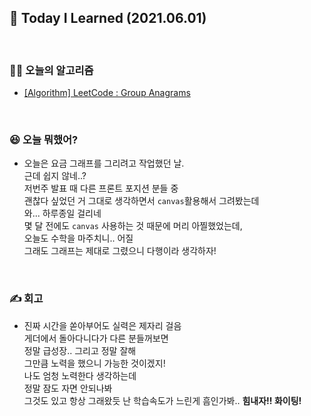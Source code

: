 ## 🚀 Today I Learned (2021.06.01)

<br/>

### **👨‍💻 오늘의 알고리즘**

-   [[Algorithm] LeetCode : Group Anagrams](https://codi-rano.tistory.com/86)

<br/>

### **😆 오늘 뭐했어?**

-   오늘은 요금 그래프를 그리려고 작업했던 날.  
    근데 쉽지 않네..?  
    저번주 발표 때 다른 프론트 포지션 분들 중  
    괜찮다 싶었던 거 그대로 생각하면서 `canvas`활용해서 그려봤는데  
    와... 하루종일 걸리네  
    몇 달 전에도 `canvas` 사용하는 것 때문에 머리 아찔했었는데,  
    오늘도 수학을 마주치니.. 어질  
    그래도 그래프는 제대로 그렸으니 다행이라 생각하자!

<br/>

### **✍️ 회고**

-   진짜 시간을 쏟아부어도 실력은 제자리 걸음  
    게더에서 돌아다니다가 다른 분들꺼보면  
    정말 급성장.. 그리고 정말 잘해  
    그만큼 노력을 했으니 가능한 것이겠지!  
    나도 엄청 노력한다 생각하는데  
    정말 잠도 자면 안되나봐  
    그것도 있고 항상 그래왔듯 난 학습속도가 느린게 흠인가봐..
    **힘내자!! 화이팅!**
